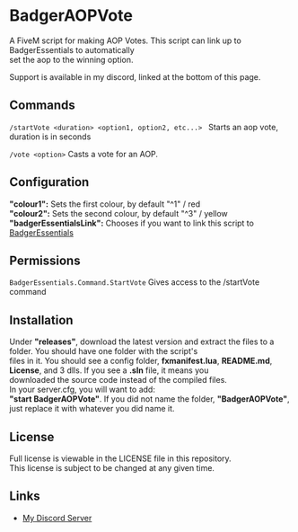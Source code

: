 # BadgerAOPVote
A FiveM script for making AOP Votes. This script can link up to BadgerEssentials to automatically  
set the aop to the winning option.

Support is available in my discord, linked at the bottom of this page.

## Commands
`/startVote <duration> <option1, option2, etc...> ` Starts an aop vote, duration is in seconds

`/vote <option>` Casts a vote for an AOP.

## Configuration
**"colour1":** Sets the first colour, by default "^1" / red  
**"colour2":** Sets the second colour, by default "^3" / yellow  
**"badgerEssentialsLink":** Chooses if you want to link this script to [BadgerEssentials](https://github.com/ChonkyBadger/BadgerEssentials)

## Permissions
`BadgerEssentials.Command.StartVote` Gives access to the /startVote command

## Installation
Under **"releases"**, download the latest version and extract the files to a folder. You should have one folder with the script's  
files in it. You should see a config folder, **fxmanifest.lua**, **README.md**, **License**, and 3 dlls. If you see a **.sln**  file, it means you  
downloaded the source code instead of the compiled files.  
In your server.cfg, you will want to add:  
**"start BadgerAOPVote"**. If you did not name the folder, **"BadgerAOPVote"**, just replace it with whatever you did name it.  

## License
Full license is viewable in the LICENSE file in this repository.  
This license is subject to be changed at any given time.

## Links
- [My Discord Server](https://discord.gg/TFCQE8d)
